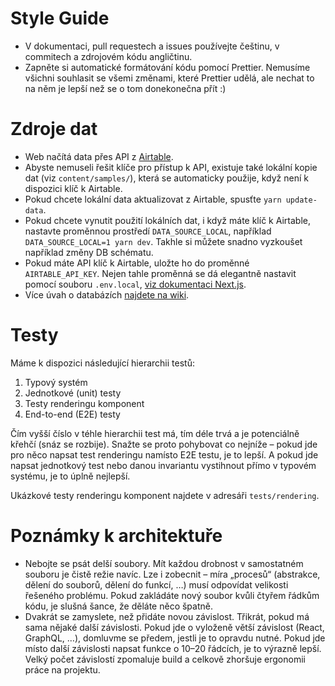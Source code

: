# Style Guide

- V dokumentaci, pull requestech a issues používejte češtinu, v commitech a zdrojovém kódu angličtinu.
- Zapněte si automatické formátování kódu pomocí Prettier. Nemusíme všichni souhlasit se všemi změnami, které Prettier udělá, ale nechat to na něm je lepší než se o tom donekonečna přít :)

# Zdroje dat

- Web načítá data přes API z [Airtable](https://airtable.com).
- Abyste nemuseli řešit klíče pro přístup k API, existuje také lokální kopie dat (viz `content/samples/`), která se automaticky použije, když není k dispozici klíč k Airtable.
- Pokud chcete lokální data aktualizovat z Airtable, spusťte `yarn update-data`.
- Pokud chcete vynutit použití lokálních dat, i když máte klíč k Airtable, nastavte proměnnou prostředí `DATA_SOURCE_LOCAL`, například `DATA_SOURCE_LOCAL=1 yarn dev`. Takhle si můžete snadno vyzkoušet například změny DB schématu.
- Pokud máte API klíč k Airtable, uložte ho do proměnné `AIRTABLE_API_KEY`. Nejen tahle proměnná se dá elegantně nastavit pomocí souboru `.env.local`, [viz dokumentaci Next.js](https://nextjs.org/docs/basic-features/environment-variables#loading-environment-variables).
- Více úvah o databázích [najdete na wiki](https://github.com/cesko-digital/web/wiki/Databáze).

# Testy

Máme k dispozici následující hierarchii testů:

1. Typový systém
2. Jednotkové (unit) testy
3. Testy renderingu komponent
4. End-to-end (E2E) testy

Čím vyšší číslo v téhle hierarchii test má, tím déle trvá a je potenciálně křehčí (snáz se rozbije). Snažte se proto pohybovat co nejníže – pokud jde pro něco napsat test renderingu namísto E2E testu, je to lepší. A pokud jde napsat jednotkový test nebo danou invariantu vystihnout přímo v typovém systému, je to úplně nejlepší.

Ukázkové testy renderingu komponent najdete v adresáři `tests/rendering`.


# Poznámky k architektuře

- Nebojte se psát delší soubory. Mít každou drobnost v samostatném souboru je čistě režie navíc. Lze i zobecnit – míra „procesů“ (abstrakce, dělení do souborů, dělení do funkcí, …) musí odpovídat velikosti řešeného problému. Pokud zakládáte nový soubor kvůli čtyřem řádkům kódu, je slušná šance, že děláte něco špatně.
- Dvakrát se zamyslete, než přidáte novou závislost. Třikrát, pokud má sama nějaké další závislosti. Pokud jde o vyloženě větší závislost (React, GraphQL, …), domluvme se předem, jestli je to opravdu nutné. Pokud jde místo další závislosti napsat funkce o 10–20 řádcích, je to výrazně lepší. Velký počet závislostí zpomaluje build a celkově zhoršuje ergonomii práce na projektu.
